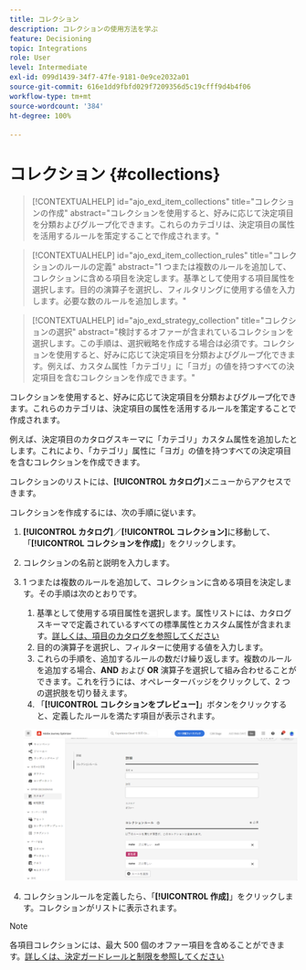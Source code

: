 ```yaml
---
title: コレクション
description: コレクションの使用方法を学ぶ
feature: Decisioning
topic: Integrations
role: User
level: Intermediate
exl-id: 099d1439-34f7-47fe-9181-0e9ce2032a01
source-git-commit: 616e1dd9fbfd029f7209356d5c19cfff9d4b4f06
workflow-type: tm+mt
source-wordcount: '384'
ht-degree: 100%

---
```


# コレクション {#collections}

>[!CONTEXTUALHELP]
>id="ajo_exd_item_collections"
>title="コレクションの作成"
>abstract="コレクションを使用すると、好みに応じて決定項目を分類およびグループ化できます。これらのカテゴリは、決定項目の属性を活用するルールを策定することで作成されます。"

>[!CONTEXTUALHELP]
>id="ajo_exd_item_collection_rules"
>title="コレクションのルールの定義"
>abstract="1 つまたは複数のルールを追加して、コレクションに含める項目を決定します。基準として使用する項目属性を選択します。目的の演算子を選択し、フィルタリングに使用する値を入力します。必要な数のルールを追加します。"

>[!CONTEXTUALHELP]
>id="ajo_exd_strategy_collection"
>title="コレクションの選択"
>abstract="検討するオファーが含まれているコレクションを選択します。この手順は、選択戦略を作成する場合は必須です。コレクションを使用すると、好みに応じて決定項目を分類およびグループ化できます。例えば、カスタム属性「カテゴリ」に「ヨガ」の値を持つすべての決定項目を含むコレクションを作成できます。"

コレクションを使用すると、好みに応じて決定項目を分類およびグループ化できます。これらのカテゴリは、決定項目の属性を活用するルールを策定することで作成されます。

例えば、決定項目のカタログスキーマに「カテゴリ」カスタム属性を追加したとします。これにより、「カテゴリ」属性に「ヨガ」の値を持つすべての決定項目を含むコレクションを作成できます。

コレクションのリストには、**[!UICONTROL カタログ]**&#x200B;メニューからアクセスできます。

コレクションを作成するには、次の手順に従います。

1. **[!UICONTROL カタログ]**／**[!UICONTROL コレクション]**&#x200B;に移動して、「**[!UICONTROL コレクションを作成]**」をクリックします。
1. コレクションの名前と説明を入力します。
1. 1 つまたは複数のルールを追加して、コレクションに含める項目を決定します。その手順は次のとおりです。

   1. 基準として使用する項目属性を選択します。属性リストには、カタログスキーマで定義されているすべての標準属性とカスタム属性が含まれます。[詳しくは、項目のカタログを参照してください](catalogs.md)
   1. 目的の演算子を選択し、フィルターに使用する値を入力します。
   1. これらの手順を、追加するルールの数だけ繰り返します。複数のルールを追加する場合、**AND** および **OR** 演算子を選択して組み合わせることができます。これを行うには、オペレーターバッジをクリックして、2 つの選択肢を切り替えます。
   1. 「**[!UICONTROL コレクションをプレビュー]**」ボタンをクリックすると、定義したルールを満たす項目が表示されます。

   ![](assets/collection-create.png)

1. コレクションルールを定義したら、「**[!UICONTROL 作成]**」をクリックします。コレクションがリストに表示されます。

>[!NOTE]
>
>各項目コレクションには、最大 500 個のオファー項目を含めることができます。[詳しくは、決定ガードレールと制限を参照してください](gs-experience-decisioning.md#guardrails)
